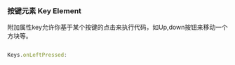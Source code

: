 ### 按键元素 Key Element    
附加属性key允许你基于某个按键的点击来执行代码，如Up,down按钮来移动一个方块等。   

```qml

Keys.onLeftPressed: 

```